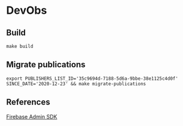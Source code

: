 # DevObs

## Build

```
make build
```

## Migrate publications

```
export PUBLISHERS_LIST_ID='35c9694d-7188-5d6a-9bbe-38e1125c4d0f' SINCE_DATE='2020-12-23' && make migrate-publications
```

## References

[Firebase Admin SDK](https://console.firebase.google.com)

